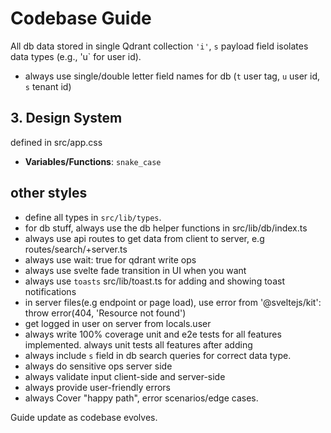 # Codebase Guide

All db data stored in single Qdrant collection `'i'`, `s` payload field isolates data types (e.g., 'u` for user id).
- always use single/double letter field names for db (`t` user tag, `u` user id, `s` tenant id)
## 3. Design System
defined in src/app.css

-   **Variables/Functions**: `snake_case`


## other styles
- define all types in `src/lib/types`.
- for db stuff, always use the db helper functions in src/lib/db/index.ts
- always use api routes to get data from client to server, e.g routes/search/+server.ts
- always use wait: true for qdrant write ops
- always use svelte fade transition in UI when you want
- always use `toasts` src/lib/toast.ts for adding and showing toast notifications
- in server files(e.g endpoint or page load), use error from '@sveltejs/kit': throw error(404, 'Resource not found')
- get logged in user on server from locals.user
- always write 100% coverage unit and e2e tests for all features implemented. always unit tests all features after adding
- always include `s` field in db search queries for correct data type.
- always do sensitive ops server side
- always validate input client-side and server-side
- always provide user-friendly errors
- always Cover "happy path", error scenarios/edge cases.

Guide update as codebase evolves.